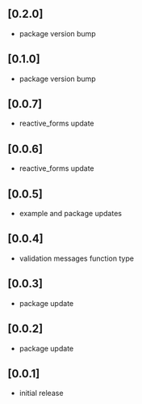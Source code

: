 ## [0.2.0]
* package version bump

## [0.1.0]
* package version bump

## [0.0.7]
* reactive_forms update

## [0.0.6]
* reactive_forms update

## [0.0.5]
* example and package updates

## [0.0.4]
* validation messages function type

## [0.0.3]
* package update

## [0.0.2]
* package update

## [0.0.1]
* initial release